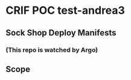 # CRIF POC test-andrea3

## Sock Shop Deploy Manifests
### (This repo is watched by Argo)

## Scope
